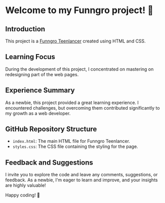 <h1>Welcome to my Funngro project! 🎉</h1>

<h2>Introduction</h2>
    <p>This project is a <a href = "https://aniketofficial540.github.io/funngro-redesigned/">Funngro Teenlancer</a> created using HTML and CSS.</p>
   
<h2>Learning Focus</h2>
    <p>During the development of this project, I concentrated on mastering on redesigning part of the web pages.</p>
    
<h2>Experience Summary</h2>
    <p>As a newbie, this project provided a great learning experience. I encountered challenges, but overcoming them contributed significantly to my growth as a web developer.</p>

<h2>GitHub Repository Structure</h2>
    <ul>
        <li><code>index.html</code>: The main HTML file for Funngro Teenlancer.</li>
        <li><code>styles.css</code>: The CSS file containing the styling for the page.</li>
    </ul>

<h2>Feedback and Suggestions</h2>
    <p>I invite you to explore the code and leave any comments, suggestions, or feedback. As a newbie, I'm eager to learn and improve, and your insights are highly valuable!</p>

<p>Happy coding! 🚀</p>
